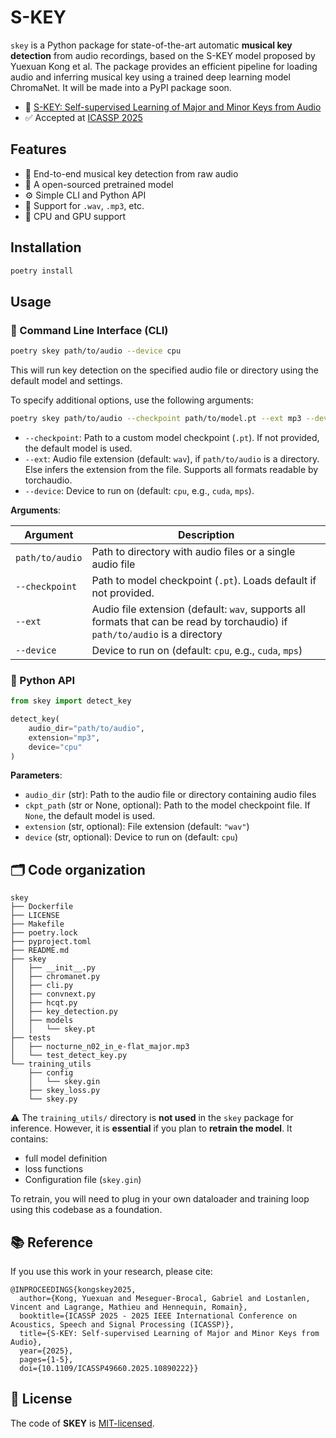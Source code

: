 # S-KEY

`skey` is a Python package for state-of-the-art automatic **musical key detection** from audio recordings, based on the S-KEY model proposed by Yuexuan Kong et al. The package provides an efficient pipeline for loading audio and inferring musical key using a trained deep learning model ChromaNet. It will be made into a PyPI package soon.

- 📄 [S-KEY: Self-supervised Learning of Major and Minor Keys from Audio](https://arxiv.org/abs/2501.12907)  
- ✅ Accepted at [ICASSP 2025](https://ieeexplore.ieee.org/xpl/conhome/10887540/proceeding)

## Features

- 🎼 End-to-end musical key detection from raw audio
- 🧠 A open-sourced pretrained model
- ⚙️  Simple CLI and Python API
- 💽 Support for `.wav`, `.mp3`, etc.
- 🔌 CPU and GPU support


## Installation

```bash
poetry install
```

## Usage

### 🔧 Command Line Interface (CLI)

```bash
poetry skey path/to/audio --device cpu
```

This will run key detection on the specified audio file or directory using the default model and settings.

To specify additional options, use the following arguments:

```bash
poetry skey path/to/audio --checkpoint path/to/model.pt --ext mp3 --device cpu
```

- `--checkpoint`: Path to a custom model checkpoint (`.pt`). If not provided, the default model is used.
- `--ext`: Audio file extension (default: `wav`), if `path/to/audio` is a directory. Else infers the extension from the file. Supports all formats readable by torchaudio.
- `--device`: Device to run on (default: `cpu`, e.g., `cuda`, `mps`).


**Arguments**:

| Argument                | Description                                               |
| ----------------------- | --------------------------------------------------------- |
| `path/to/audio`     | Path to directory with audio files or a single audio file |
| `--checkpoint`          | Path to model checkpoint (`.pt`). Loads default if not provided. |
| `--ext`                 | Audio file extension (default: `wav`, supports all formats that can be read by torchaudio) if `path/to/audio` is a directory |
| `--device`              | Device to run on (default: `cpu`, e.g., `cuda`, `mps`)                  |


### 🐍 Python API

```python
from skey import detect_key

detect_key(
    audio_dir="path/to/audio",
    extension="mp3",
    device="cpu"
)
```

**Parameters**:

* `audio_dir` (str): Path to the audio file or directory containing audio files
* `ckpt_path` (str or None, optional): Path to the model checkpoint file. If `None`, the default model is used.
* `extension` (str, optional): File extension (default: `"wav"`)
* `device` (str, optional): Device to run on (default: `cpu`)

## 🗂️ Code organization

```
skey
├── Dockerfile
├── LICENSE
├── Makefile
├── poetry.lock
├── pyproject.toml
├── README.md
├── skey
│   ├── __init__.py
│   ├── chromanet.py
│   ├── cli.py
│   ├── convnext.py
│   ├── hcqt.py
│   ├── key_detection.py
│   ├── models
│   │   └── skey.pt
├── tests
│   ├── nocturne_n02_in_e-flat_major.mp3
│   └── test_detect_key.py
└── training_utils
    ├── config
    │   └── skey.gin
    ├── skey_loss.py
    └── skey.py

```

⚠️ The `training_utils/` directory is **not used** in the `skey` package for inference. However, it is **essential** if you plan to **retrain the model**. It contains:

* full model definition
* loss functions
* Configuration file (`skey.gin`)

To retrain, you will need to plug in your own dataloader and training loop using this codebase as a foundation.

## 📚 Reference

If you use this work in your research, please cite:

```
@INPROCEEDINGS{kongskey2025,
  author={Kong, Yuexuan and Meseguer-Brocal, Gabriel and Lostanlen, Vincent and Lagrange, Mathieu and Hennequin, Romain},
  booktitle={ICASSP 2025 - 2025 IEEE International Conference on Acoustics, Speech and Signal Processing (ICASSP)}, 
  title={S-KEY: Self-supervised Learning of Major and Minor Keys from Audio}, 
  year={2025},
  pages={1-5},
  doi={10.1109/ICASSP49660.2025.10890222}}
```

## 📄 License

The code of **SKEY** is [MIT-licensed](LICENSE).
